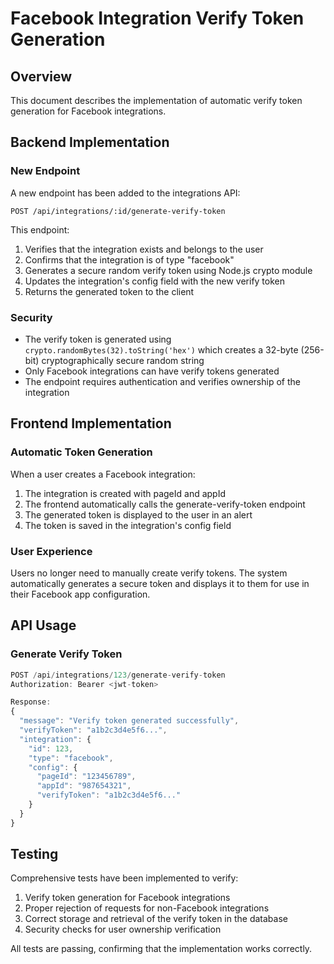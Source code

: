 # Facebook Integration Verify Token Generation

## Overview
This document describes the implementation of automatic verify token generation for Facebook integrations.

## Backend Implementation

### New Endpoint
A new endpoint has been added to the integrations API:
```
POST /api/integrations/:id/generate-verify-token
```

This endpoint:
1. Verifies that the integration exists and belongs to the user
2. Confirms that the integration is of type "facebook"
3. Generates a secure random verify token using Node.js crypto module
4. Updates the integration's config field with the new verify token
5. Returns the generated token to the client

### Security
- The verify token is generated using `crypto.randomBytes(32).toString('hex')` which creates a 32-byte (256-bit) cryptographically secure random string
- Only Facebook integrations can have verify tokens generated
- The endpoint requires authentication and verifies ownership of the integration

## Frontend Implementation

### Automatic Token Generation
When a user creates a Facebook integration:
1. The integration is created with pageId and appId
2. The frontend automatically calls the generate-verify-token endpoint
3. The generated token is displayed to the user in an alert
4. The token is saved in the integration's config field

### User Experience
Users no longer need to manually create verify tokens. The system automatically generates a secure token and displays it to them for use in their Facebook app configuration.

## API Usage

### Generate Verify Token
```javascript
POST /api/integrations/123/generate-verify-token
Authorization: Bearer <jwt-token>

Response:
{
  "message": "Verify token generated successfully",
  "verifyToken": "a1b2c3d4e5f6...",
  "integration": {
    "id": 123,
    "type": "facebook",
    "config": {
      "pageId": "123456789",
      "appId": "987654321",
      "verifyToken": "a1b2c3d4e5f6..."
    }
  }
}
```

## Testing
Comprehensive tests have been implemented to verify:
1. Verify token generation for Facebook integrations
2. Proper rejection of requests for non-Facebook integrations
3. Correct storage and retrieval of the verify token in the database
4. Security checks for user ownership verification

All tests are passing, confirming that the implementation works correctly.